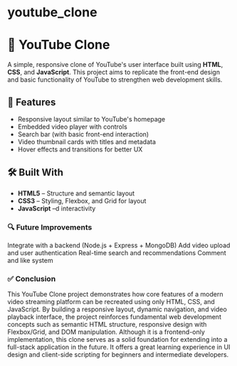 # youtube_clone
# 🎥 YouTube Clone

A simple, responsive clone of YouTube's user interface built using **HTML**, **CSS**, and **JavaScript**.
This project aims to replicate the front-end design and basic functionality of YouTube to strengthen web development skills.

## 🚀 Features

- Responsive layout similar to YouTube's homepage
- Embedded video player with controls
- Search bar (with basic front-end interaction)
- Video thumbnail cards with titles and metadata
- Hover effects and transitions for better UX

## 🛠️ Built With

- **HTML5** – Structure and semantic layout
- **CSS3** – Styling, Flexbox, and Grid for layout
- **JavaScript** –d interactivity

### 🔍 Future Improvements
Integrate with a backend (Node.js + Express + MongoDB)
Add video upload and user authentication
Real-time search and recommendations
Comment and like system

### ✅ Conclusion
This YouTube Clone project demonstrates how core features of a modern video streaming platform can be recreated using only HTML, CSS, and JavaScript. By building a responsive layout, dynamic navigation, and video playback interface, the project reinforces fundamental web development concepts such as semantic HTML structure, responsive design with Flexbox/Grid, and DOM manipulation.
Although it is a frontend-only implementation, this clone serves as a solid foundation for extending into a full-stack application in the future. It offers a great learning experience in UI design and client-side scripting for beginners and intermediate developers.

